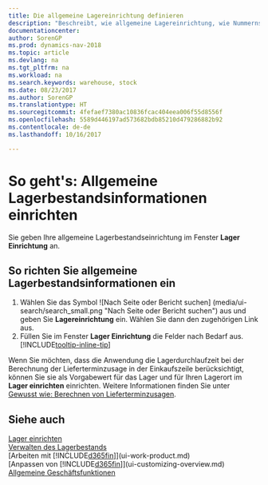 ```yaml
---
title: Die allgemeine Lagereinrichtung definieren
description: "Beschreibt, wie allgemeine Lagereinrichtung, wie Nummernserien und Lagerorte definiert werden, sodass Sie Ihr Lager und Ihren Vorrat verwalten können."
documentationcenter: 
author: SorenGP
ms.prod: dynamics-nav-2018
ms.topic: article
ms.devlang: na
ms.tgt_pltfrm: na
ms.workload: na
ms.search.keywords: warehouse, stock
ms.date: 08/23/2017
ms.author: SorenGP
ms.translationtype: HT
ms.sourcegitcommit: 4fefaef7380ac10836fcac404eea006f55d8556f
ms.openlocfilehash: 5589d446197ad573682bdb85210d479286882b92
ms.contentlocale: de-de
ms.lasthandoff: 10/16/2017

---
```

# <a name="how-to-set-up-general-inventory-information"></a>So geht's: Allgemeine Lagerbestandsinformationen einrichten
Sie geben Ihre allgemeine Lagerbestandseinrichtung im Fenster **Lager Einrichtung** an.

## <a name="to-set-up-general-inventory-information"></a>So richten Sie allgemeine Lagerbestandsinformationen ein
1. Wählen Sie das Symbol ![Nach Seite oder Bericht suchen] (media/ui-search/search_small.png "Nach Seite oder Bericht suchen") aus und geben Sie **Lagereinrichtung** ein. Wählen Sie dann den zugehörigen Link aus.
2. Füllen Sie im Fenster **Lager Einrichtung** die Felder nach Bedarf aus. [!INCLUDE[tooltip-inline-tip](includes/tooltip-inline-tip_md.md)]

Wenn Sie möchten, dass die Anwendung die Lagerdurchlaufzeit bei der Berechnung der Lieferterminzusage in der Einkaufszeile berücksichtigt, können Sie sie als Vorgabewert für das Lager und für Ihren Lagerort im **Lager einrichten** einrichten. Weitere Informationen finden Sie unter [Gewusst wie: Berechnen von Lieferterminzusagen](sales-how-to-calculate-order-promising-dates.md).  

## <a name="see-also"></a>Siehe auch
[Lager einrichten](inventory-setup-inventory.md)  
[Verwalten des Lagerbestands](inventory-manage-inventory.md)  
[Arbeiten mit [!INCLUDE[d365fin](includes/d365fin_md.md)]](ui-work-product.md)  
[Anpassen von [!INCLUDE[d365fin](includes/d365fin_md.md)]](ui-customizing-overview.md)  
[Allgemeine Geschäftsfunktionen](ui-across-business-areas.md)

